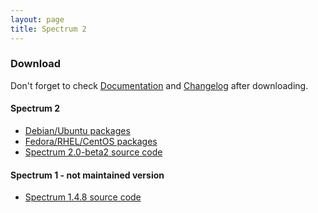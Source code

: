 ```yaml
---
layout: page
title: Spectrum 2
---
```


### Download

Don't forget to check [Documentation](http://hanzz.github.com/libtransport/documentation) and [Changelog](http://hanzz.github.com/libtransport/changelog) after downloading.

#### Spectrum 2

* [Debian/Ubuntu packages](http://hanzz.github.com/libtransport/documentation/installation/debian_ubuntu.html)
* [Fedora/RHEL/CentOS packages](http://hanzz.github.com/libtransport/documentation/installation/fedora_rhel.html)
* [Spectrum 2.0-beta2 source code](http://www.spectrum.im/attachments/download/59/spectrum-2.0.0-beta2.tar.gz)

#### Spectrum 1 - not maintained version

* [Spectrum 1.4.8 source code](http://www.spectrum.im/attachments/download/43/spectrum-1.4.8.tar.gz)